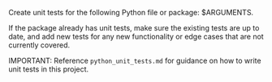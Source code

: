 Create unit tests for the following Python file or package: $ARGUMENTS.

If the package already has unit tests, make sure the existing tests are up to date, and add new tests for any new functionality or edge cases that are not currently covered.

IMPORTANT: Reference `python_unit_tests.md` for guidance on how to write unit tests in this project.
